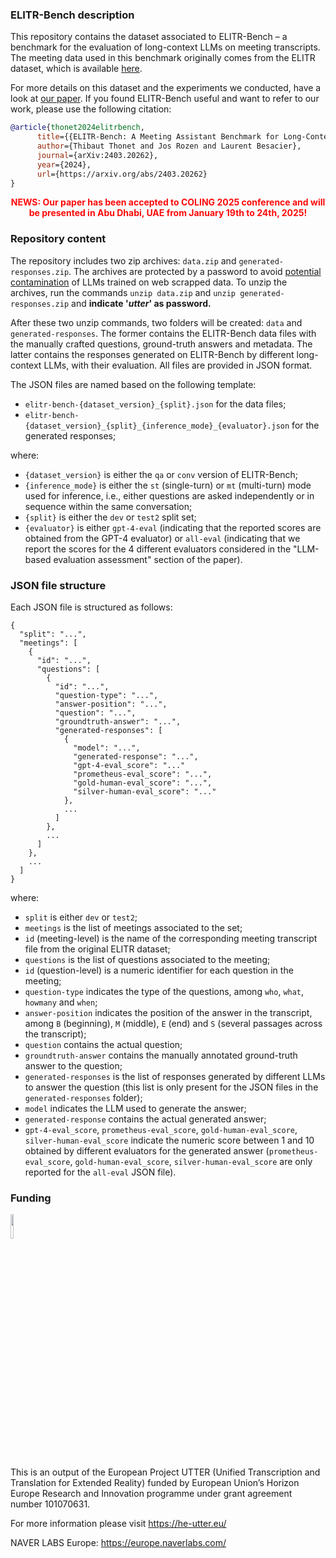 ### ELITR-Bench description

This repository contains the dataset associated to ELITR-Bench – a benchmark for the evaluation of long-context LLMs on meeting transcripts. The meeting data used in this benchmark originally comes from the ELITR dataset, which is available [here](https://lindat.mff.cuni.cz/repository/xmlui/handle/11234/1-4692).

For more details on this dataset and the experiments we conducted, have a look at [our paper](https://arxiv.org/abs/2403.20262). If you found ELITR-Bench useful and want to refer to our work, please use the following citation:

```bibtex
@article{thonet2024elitrbench,
      title={{ELITR-Bench: A Meeting Assistant Benchmark for Long-Context Language Models}}, 
      author={Thibaut Thonet and Jos Rozen and Laurent Besacier},
      journal={arXiv:2403.20262},
      year={2024},
      url={https://arxiv.org/abs/2403.20262}
}
```
<!-- Blinking news update --> <p style="color: red; font-weight: bold; animation: blinker 1s linear infinite; text-align: center;"> NEWS: Our paper has been accepted to COLING 2025 conference and will be presented in Abu Dhabi, UAE from January 19th to 24th, 2025! </p> <style> @keyframes blinker { 50% { opacity: 0; } } </style>

### Repository content

The repository includes two zip archives: `data.zip` and `generated-responses.zip`. The archives are protected by a password to avoid [potential contamination](https://arxiv.org/abs/2310.18018) of LLMs trained on web scrapped data. To unzip the archives, run the commands `unzip data.zip` and `unzip generated-responses.zip` and **indicate '_utter_' as password.**

After these two unzip commands, two folders will be created: `data` and `generated-responses`. The former contains the ELITR-Bench data files with the manually crafted questions, ground-truth answers and metadata. The latter contains the responses generated on ELITR-Bench by different long-context LLMs, with their evaluation. All files are provided in JSON format.

The JSON files are named based on the following template:

- `elitr-bench-{dataset_version}_{split}.json` for the data files;
- `elitr-bench-{dataset_version}_{split}_{inference_mode}_{evaluator}.json` for the generated responses;

where:

- `{dataset_version}` is either the `qa` or `conv` version of ELITR-Bench;
- `{inference_mode}` is either the `st` (single-turn) or `mt` (multi-turn) mode used for inference, i.e., either questions are asked independently or in sequence within the same conversation;
- `{split}` is either the `dev` or `test2` split set;
- `{evaluator}` is either `gpt-4-eval` (indicating that the reported scores are obtained from the GPT-4 evaluator) or `all-eval` (indicating that we report the scores for the 4 different evaluators considered in the "LLM-based evaluation assessment" section of the paper).

### JSON file structure 

Each JSON file is structured as follows:

	{
	  "split": "...",
	  "meetings": [
	    {
	      "id": "...",
	      "questions": [
	        {
	          "id": "...",
	          "question-type": "...",
	          "answer-position": "...",
	          "question": "...",
	          "groundtruth-answer": "...",
	          "generated-responses": [
	            {
	              "model": "...",
	              "generated-response": "...",
	              "gpt-4-eval_score": "..."
	              "prometheus-eval_score": "...",
	              "gold-human-eval_score": "...",
	              "silver-human-eval_score": "..."
	            },
	            ...
	          ]
	        },
	        ...
	      ]
	    },
	    ...
	  ]
	}
	
where:

- `split` is either `dev` or `test2`;
- `meetings` is the list of meetings associated to the set;
- `id` (meeting-level) is the name of the corresponding meeting transcript file from the original ELITR dataset;
- `questions` is the list of questions associated to the meeting;
- `id` (question-level) is a numeric identifier for each question in the meeting;
- `question-type` indicates the type of the questions, among `who`, `what`, `howmany` and `when`;
- `answer-position` indicates the position of the answer in the transcript, among `B` (beginning), `M` (middle), `E` (end) and `S` (several passages across the transcript);
- `question` contains the actual question;
- `groundtruth-answer` contains the manually annotated ground-truth answer to the question;
- `generated-responses` is the list of responses generated by different LLMs to answer the question (this list is only present for the JSON files in the `generated-responses` folder);
- `model` indicates the LLM used to generate the answer;
- `generated-response` contains the actual generated answer;
- `gpt-4-eval_score`, `prometheus-eval_score`, `gold-human-eval_score`, `silver-human-eval_score` indicate the numeric score between 1 and 10 obtained by different evaluators for the generated answer (`prometheus-eval_score`, `gold-human-eval_score`, `silver-human-eval_score` are only reported for the `all-eval` JSON file).

### Funding
<img src="https://upload.wikimedia.org/wikipedia/commons/thumb/b/b7/Flag_of_Europe.svg/1200px-Flag_of_Europe.svg.png" width=10% height=10%> 

This is an output of the European Project UTTER (Unified Transcription and Translation for Extended Reality) funded by European Union’s Horizon Europe Research and Innovation programme under grant agreement number 101070631.

For more information please visit https://he-utter.eu/

NAVER LABS Europe: https://europe.naverlabs.com/
